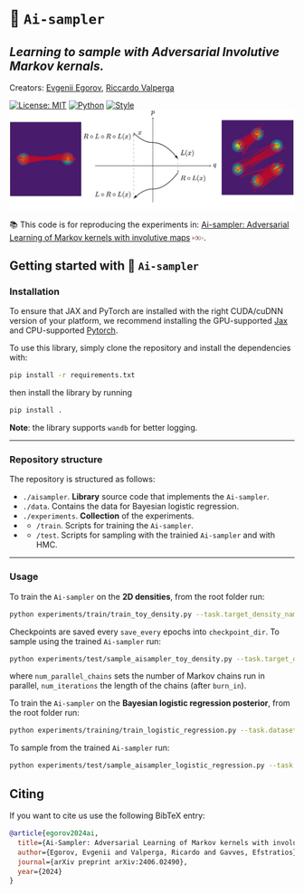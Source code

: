 # 🚀 `Ai-sampler`

## *Learning to sample with Adversarial Involutive Markov kernals.*

Creators: [Evgenii Egorov](https://github.com/evgenii-egorov), [Riccardo Valperga](https://twitter.com/RValperga)

[![License: MIT](https://img.shields.io/badge/License-MIT-purple)](https://opensource.org/licenses/MIT)
[![Python](https://img.shields.io/badge/python-3.10+-blue.svg)](https://www.python.org/downloads/release/python-390/)
[![Style](https://img.shields.io/badge/code%20style-black-000000)](https://github.com/psf/black)
![Schema](assets/fig_1.png)

<!-- <div style="display: flex; flex-direction: row; align-items: flex-start;">
  <img src="assets/jumps_mog2.png" alt="Another Figure" style="width: 25%; margin-right: 10px;">
  <img src="assets/time-reversibility.png" alt="Schema" style="width: 36%; margin-right: 10px;">
  <img src="assets/jumps_mog6.png" alt="Another Figure" style="width: 25%; margin-right: 10px;">
</div> -->

📚 This code is for reproducing the experiments in:  [Ai-sampler: Adversarial Learning of Markov kernels with involutive maps](https://arxiv.org/abs/2406.02490) <img src="assets/arxiv.png" width=20px>.

## Getting started with 🚀 `Ai-sampler`

### Installation

To ensure that JAX and PyTorch are installed with the right CUDA/cuDNN version of your platform, we recommend installing the GPU-supported [Jax](https://jax.readthedocs.io/en/latest/installation.html) and CPU-supported [Pytorch](https://pytorch.org/get-started/locally/).

To use this library, simply clone the repository and install the dependencies with:

```bash
pip install -r requirements.txt
```
then install the library by running

```bash
pip install .
```

**Note**: the library supports `wandb` for better logging.

---------------

### Repository structure

The repository is structured as follows:

- `./aisampler`. **Library** source code that implements the `Ai-sampler`. 
- `./data`. Contains the data for Bayesian logistic regression.
- `./experiments`. **Collection** of the experiments.
- - `/train`. Scripts for training the `Ai-sampler`.
- - `/test`. Scripts for sampling with the trainied `Ai-sampler` and with HMC.

--------------

### Usage

To train the `Ai-sampler` on the **2D densities**, from the root folder run:

```bash
python experiments/train/train_toy_density.py --task.target_density_name=hamiltonian_mog2  --task.train.num_epochs=51 --task.checkpoint.checkpoint_dir=./checkpoints --task.checkpoint.save_every=50
```
Checkpoints are saved every `save_every` epochs into `checkpoint_dir`. To sample using the trained `Ai-sampler` run:

```bash
python experiments/test/sample_aisampler_toy_density.py --task.target_density_name=hamiltonian_mog2 --task.checkpoint.checkpoint_dir=./checkpoints --task.checkpoint.checkpoint_epoch=50 --task.num_parallel_chains=10 --task.num_iterations=1000 --task.burn_in=100
```
where `num_parallel_chains` sets the number of Markov chains run in parallel, `num_iterations` the length of the chains (after `burn_in`).

To train the `Ai-sampler` on the **Bayesian logistic regression posterior**, from the root folder run:

```bash
python experiments/training/train_logistic_regression.py --task.dataset_name=Heart  --task.train.num_epochs=200 --task.checkpoint.checkpoint_dir=./checkpoints --task.checkpoints.save_every=50
```

To sample from the trained `Ai-sampler` run:

```bash
python experiments/test/sample_aisampler_logistic_regression.py --task.dataset_name=Heart --task.checkpoint.checkpoint_dir=./checkpoints --task.checkpoint.checkpoint_epoch=400 --task.num_parallel_chains=10 --task.num_iterations=1000 --task.burn_in=100
```


## Citing

If you want to cite us use the following BibTeX entry:

```bibtex
@article{egorov2024ai,
  title={Ai-Sampler: Adversarial Learning of Markov kernels with involutive maps},
  author={Egorov, Evgenii and Valperga, Ricardo and Gavves, Efstratios},
  journal={arXiv preprint arXiv:2406.02490},
  year={2024}
}
```